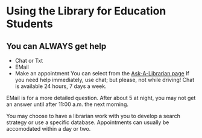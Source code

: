 # Using the Library for Education Students
## You can **ALWAYS** get help
- Chat or Txt
- EMail
- Make an appointment
You can select from the [Ask-A-Librarian page](https://library.wayne.edu/services/ask-a-librarian/)
If you need help immediately, use chat; but please, not while driving! Chat is available 24 hours, 7 days a week.

EMail is for a more detailed question.  After about 5 at night, you may not get an answer until after 11:00 a.m. the next morning.

You may choose to have a librarian work with you to develop a search strategy or use a specific database.  Appointments can usually be accomodated within a day or two.
